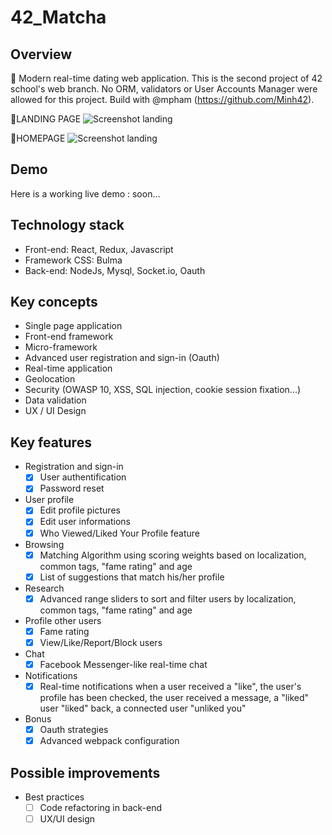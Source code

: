 # 42_Matcha

## Overview
💞 Modern real-time dating web application. This is the second project of 42 school's web branch. No ORM, validators or User Accounts Manager were allowed for this project.
Build with @mpham (https://github.com/Minh42).

💜LANDING PAGE
![Screenshot landing](https://i.imgur.com/gOm2CEZ.png)

💜HOMEPAGE
![Screenshot landing](https://i.imgur.com/TFPsd4W.png)

## Demo
Here is a working live demo : soon...

## Technology stack

+ Front-end: React, Redux, Javascript
+ Framework CSS: Bulma
+ Back-end: NodeJs, Mysql, Socket.io, Oauth

## Key concepts
* Single page application
* Front-end framework
* Micro-framework 
* Advanced user registration and sign-in (Oauth)
* Real-time application
* Geolocation 
* Security (OWASP 10, XSS, SQL injection, cookie session fixation...) 
* Data validation
* UX / UI Design

## Key features

+ Registration and sign-in
  - [x] User authentification
  - [x] Password reset
+ User profile
  - [x] Edit profile pictures
  - [x] Edit user informations
  - [x] Who Viewed/Liked Your Profile feature
+ Browsing
  - [x] Matching Algorithm using scoring weights based on localization, common tags, "fame rating" and age
  - [x] List of suggestions that match his/her profile
+ Research
  - [x] Advanced range sliders to sort and filter users by localization, common tags, "fame rating" and age
+ Profile other users
  - [x] Fame rating
  - [x] View/Like/Report/Block users
+ Chat
  - [x] Facebook Messenger-like real-time chat
+ Notifications
  - [x] Real-time notifications when a user received a "like", the user's profile has been checked, the user received a message, a "liked" user "liked" back, a connected user "unliked you"
+ Bonus
  - [x] Oauth strategies
  - [x] Advanced webpack configuration

## Possible improvements
+ Best practices
  - [ ] Code refactoring in back-end
  - [ ] UX/UI design
